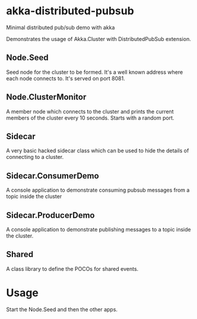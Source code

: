# akka-distributed-pubsub
Minimal distributed pub/sub demo with akka

Demonstrates the usage of Akka.Cluster with DistributedPubSub extension.

## Node.Seed
Seed node for the cluster to be formed. It's a well known address where each node connects to. It's served on port 8081.

## Node.ClusterMonitor
A member node which connects to the cluster and prints the current members of the cluster every 10 seconds. Starts with a random port.

## Sidecar
A very basic hacked sidecar class which can be used to hide the details of connecting to a cluster.

## Sidecar.ConsumerDemo
A console application to demonstrate consuming pubsub messages from a topic inside the cluster

## Sidecar.ProducerDemo
A console application to demonstrate publishing messages to a topic inside the cluster.

## Shared
A class library to define the POCOs for shared events.

# Usage
Start the Node.Seed and then the other apps. 
